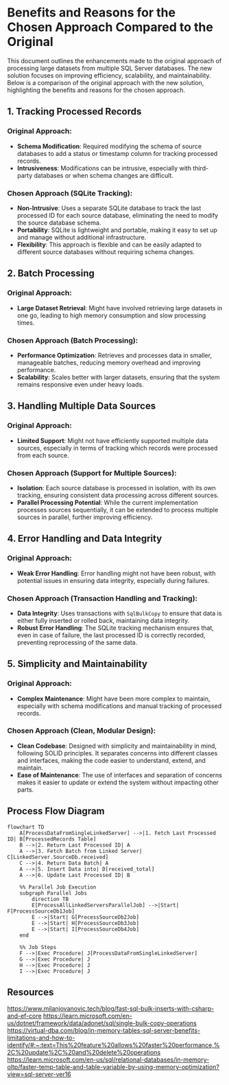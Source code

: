 # Benefits and Reasons for the Chosen Approach Compared to the Original

This document outlines the enhancements made to the original approach of processing large datasets from multiple SQL Server databases. The new solution focuses on improving efficiency, scalability, and maintainability. Below is a comparison of the original approach with the new solution, highlighting the benefits and reasons for the chosen approach.

## 1. Tracking Processed Records

### Original Approach:
- **Schema Modification**: Required modifying the schema of source databases to add a status or timestamp column for tracking processed records.
- **Intrusiveness**: Modifications can be intrusive, especially with third-party databases or when schema changes are difficult.

### Chosen Approach (SQLite Tracking):
- **Non-Intrusive**: Uses a separate SQLite database to track the last processed ID for each source database, eliminating the need to modify the source database schema.
- **Portability**: SQLite is lightweight and portable, making it easy to set up and manage without additional infrastructure.
- **Flexibility**: This approach is flexible and can be easily adapted to different source databases without requiring schema changes.

## 2. Batch Processing

### Original Approach:
- **Large Dataset Retrieval**: Might have involved retrieving large datasets in one go, leading to high memory consumption and slow processing times.

### Chosen Approach (Batch Processing):
- **Performance Optimization**: Retrieves and processes data in smaller, manageable batches, reducing memory overhead and improving performance.
- **Scalability**: Scales better with larger datasets, ensuring that the system remains responsive even under heavy loads.

## 3. Handling Multiple Data Sources

### Original Approach:
- **Limited Support**: Might not have efficiently supported multiple data sources, especially in terms of tracking which records were processed from each source.

### Chosen Approach (Support for Multiple Sources):
- **Isolation**: Each source database is processed in isolation, with its own tracking, ensuring consistent data processing across different sources.
- **Parallel Processing Potential**: While the current implementation processes sources sequentially, it can be extended to process multiple sources in parallel, further improving efficiency.

## 4. Error Handling and Data Integrity

### Original Approach:
- **Weak Error Handling**: Error handling might not have been robust, with potential issues in ensuring data integrity, especially during failures.

### Chosen Approach (Transaction Handling and Tracking):
- **Data Integrity**: Uses transactions with `SqlBulkCopy` to ensure that data is either fully inserted or rolled back, maintaining data integrity.
- **Robust Error Handling**: The SQLite tracking mechanism ensures that, even in case of failure, the last processed ID is correctly recorded, preventing reprocessing of the same data.

## 5. Simplicity and Maintainability

### Original Approach:
- **Complex Maintenance**: Might have been more complex to maintain, especially with schema modifications and manual tracking of processed records.

### Chosen Approach (Clean, Modular Design):
- **Clean Codebase**: Designed with simplicity and maintainability in mind, following SOLID principles. It separates concerns into different classes and interfaces, making the code easier to understand, extend, and maintain.
- **Ease of Maintenance**: The use of interfaces and separation of concerns makes it easier to update or extend the system without impacting other parts.

## Process Flow Diagram

```mermaid
flowchart TD
    A[ProcessDataFromSingleLinkedServer] -->|1. Fetch Last Processed ID| B[ProcessedRecords Table]
    B -->|2. Return Last Processed ID| A
    A -->|3. Fetch Batch from Linked Server| C[LinkedServer.SourceDb.received]
    C -->|4. Return Data Batch| A
    A -->|5. Insert Data into| D[received_total]
    A -->|6. Update Last Processed ID| B

    %% Parallel Job Execution
    subgraph Parallel Jobs
        direction TB
        E[ProcessAllLinkedServersParallelJob] -->|Start| F[ProcessSourceDb1Job]
        E -->|Start| G[ProcessSourceDb2Job]
        E -->|Start| H[ProcessSourceDb3Job]
        E -->|Start| I[ProcessSourceDb4Job]
    end

    %% Job Steps
    F -->|Exec Procedure| J[ProcessDataFromSingleLinkedServer]
    G -->|Exec Procedure| J
    H -->|Exec Procedure| J
    I -->|Exec Procedure| J
```
## Resources

https://www.milanjovanovic.tech/blog/fast-sql-bulk-inserts-with-csharp-and-ef-core
https://learn.microsoft.com/en-us/dotnet/framework/data/adonet/sql/single-bulk-copy-operations
https://virtual-dba.com/blog/in-memory-tables-sql-server-benefits-limitations-and-how-to-identify/#:~:text=This%20feature%20allows%20faster%20performance,%2C%20update%2C%20and%20delete%20operations
https://learn.microsoft.com/en-us/sql/relational-databases/in-memory-oltp/faster-temp-table-and-table-variable-by-using-memory-optimization?view=sql-server-ver16
